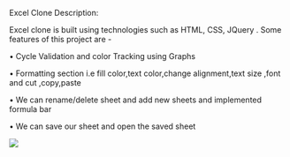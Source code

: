 Excel Clone
Description:

Excel clone is built using  technologies such as HTML, CSS, JQuery  .
Some features of this project are -

• Cycle Validation and color Tracking using Graphs

• Formatting section i.e fill color,text color,change alignment,text size ,font and cut ,copy,paste

• We can rename/delete sheet and add new sheets and implemented formula bar

• We can save our sheet and open the saved sheet

<img src="‪C:\Users\DELL\Desktop\excel1.png">

